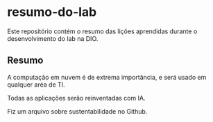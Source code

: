 # resumo-do-lab
Este repositório contém o resumo das lições aprendidas durante o desenvolvimento do lab na DIO.
## Resumo

A computação em nuvem é de extrema importância, e será usado em qualquer aréa de TI. 

Todas as aplicações serão reinventadas com IA.

Fiz um arquivo sobre sustentabilidade no Github.
